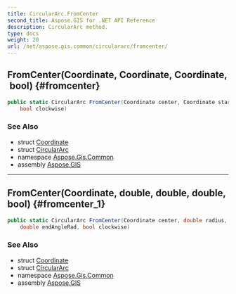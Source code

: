 ```yaml
---
title: CircularArc.FromCenter
second_title: Aspose.GIS for .NET API Reference
description: CircularArc method. 
type: docs
weight: 20
url: /net/aspose.gis.common/circulararc/fromcenter/
---
```

## FromCenter(Coordinate, Coordinate, Coordinate, bool) {#fromcenter}

```csharp
public static CircularArc FromCenter(Coordinate center, Coordinate start, Coordinate end, 
    bool clockwise)
```

### See Also

* struct [Coordinate](../../coordinate/)
* struct [CircularArc](../)
* namespace [Aspose.Gis.Common](../../circulararc/)
* assembly [Aspose.GIS](../../../)

---

## FromCenter(Coordinate, double, double, double, bool) {#fromcenter_1}

```csharp
public static CircularArc FromCenter(Coordinate center, double radius, double startAngleRad, 
    double endAngleRad, bool clockwise)
```

### See Also

* struct [Coordinate](../../coordinate/)
* struct [CircularArc](../)
* namespace [Aspose.Gis.Common](../../circulararc/)
* assembly [Aspose.GIS](../../../)


